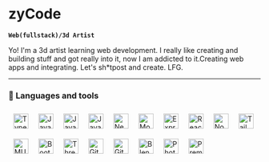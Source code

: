 # zyCode

**`Web(fullstack)/3d Artist`**

Yo! I'm a 3d artist learning web development. I really like creating and building stuff and got really into it, now I am addicted to it.Creating web apps and integrating. Let's sh*tpost and create. LFG.

---

### 🧰 Languages and tools
<img align="left" alt="Typescript" width="30px" style="margin:10px;" src="https://cdn.jsdelivr.net/gh/devicons/devicon/icons/typescript/typescript-original.svg"/>
<img align="left" alt="Javascript" width="30px" style="margin:10px;" src="https://cdn.jsdelivr.net/gh/devicons/devicon/icons/javascript/javascript-original.svg"/>
<img align="left" alt="Javascript" width="30px" style="margin:10px;" src="https://cdn.jsdelivr.net/gh/devicons/devicon/icons/html5/html5-original.svg"/>
<img align="left" alt="Javascript" width="30px" style="margin:10px;" src="https://cdn.jsdelivr.net/gh/devicons/devicon/icons/css3/css3-original.svg"/>
<img align="left" alt="Nextjs" width="30px" style="margin:10px;" src="https://cdn.jsdelivr.net/gh/devicons/devicon/icons/nextjs/nextjs-line.svg"/>
<img align="left" alt="Mongo" width="30px" style="margin:10px;" src="https://cdn.jsdelivr.net/gh/devicons/devicon/icons/mongodb/mongodb-original.svg"/>
<img align="left" alt="Express" width="30px" style="margin:10px;" src="https://cdn.jsdelivr.net/gh/devicons/devicon/icons/express/express-original.svg"/>
<img align="left" alt="React" width="30px" style="margin:10px;" src="https://cdn.jsdelivr.net/gh/devicons/devicon/icons/react/react-original.svg"/>
<img align="left" alt="Nodejs" width="30px" style="margin:10px;" src="https://cdn.jsdelivr.net/gh/devicons/devicon/icons/nodejs/nodejs-original.svg"/>
<img align="left" alt="Tailwind" width="30px" style="margin:10px;" src="https://cdn.jsdelivr.net/gh/devicons/devicon/icons/tailwindcss/tailwindcss-plain.svg"/>
<img align="left" alt="MUI" width="30px" style="margin:10px;" src="https://cdn.jsdelivr.net/gh/devicons/devicon/icons/materialui/materialui-original.svg"/>
<img align="left" alt="Bootstrap" width="30px" style="margin:10px;" src="https://cdn.jsdelivr.net/gh/devicons/devicon/icons/bootstrap/bootstrap-original.svg"/>
<img align="left" alt="Threejs" width="30px" style="margin:10px;" src="https://cdn.jsdelivr.net/gh/devicons/devicon/icons/threejs/threejs-original-wordmark.svg"/>
<img align="left" alt="Git" width="30px" style="margin:10px;" src="https://cdn.jsdelivr.net/gh/devicons/devicon/icons/git/git-original.svg"/>
<img align="left" alt="Github" width="30px" style="margin:10px;" src="https://cdn.jsdelivr.net/gh/devicons/devicon/icons/github/github-original.svg"/>
<img align="left" alt="Blender" width="30px" style="margin:10px;" src="https://cdn.jsdelivr.net/gh/devicons/devicon/icons/blender/blender-original.svg"/>
<img align="left" alt="Photoshop" width="30px" style="margin:10px;" src="https://cdn.jsdelivr.net/gh/devicons/devicon/icons/photoshop/photoshop-plain.svg"/>
<img align="left" alt="Premiere" width="30px" style="margin:10px;" src="https://cdn.jsdelivr.net/gh/devicons/devicon/icons/premierepro/premierepro-original.svg"/>
